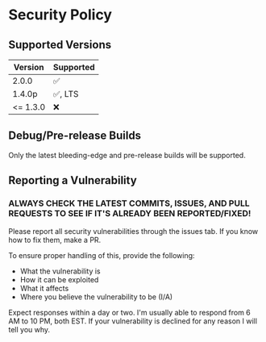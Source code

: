 # Security Policy

## Supported Versions

| Version   | Supported          |
| -------   | ------------------ |
| 2.0.0     | :white_check_mark: |
| 1.4.0p    | :white_check_mark:, LTS |
| <= 1.3.0  | :x: |

## Debug/Pre-release Builds
Only the latest bleeding-edge and pre-release builds will be supported.

## Reporting a Vulnerability
### ALWAYS CHECK THE LATEST COMMITS, ISSUES, AND PULL REQUESTS TO SEE IF IT'S ALREADY BEEN REPORTED/FIXED!

Please report all security vulnerabilities through the issues tab. If you know how to fix them, make a PR.

To ensure proper handling of this, provide the following:
- What the vulnerability is
- How it can be exploited
- What it affects
- Where you believe the vulnerability to be (I/A)

Expect responses within a day or two. I'm usually able to respond from 6 AM to 10 PM, both EST. If your vulnerability is declined for any reason I will tell you why.
